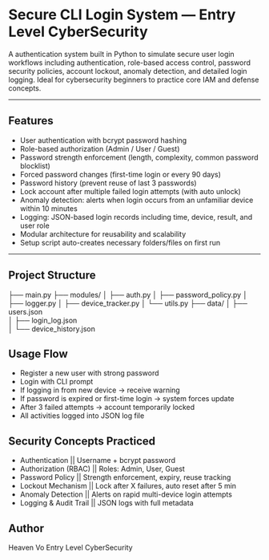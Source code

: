 # Secure CLI Login System — Entry Level CyberSecurity

A authentication system built in Python to simulate secure user login workflows including authentication, role-based access control, password security policies, account lockout, anomaly detection, and detailed login logging. Ideal for cybersecurity beginners to practice core IAM and defense concepts.

---

##  Features

- User authentication with bcrypt password hashing
- Role-based authorization (Admin / User / Guest)
- Password strength enforcement (length, complexity, common password blocklist)
- Forced password changes (first-time login or every 90 days)
- Password history (prevent reuse of last 3 passwords)
- Lock account after multiple failed login attempts (with auto unlock)
- Anomaly detection: alerts when login occurs from an unfamiliar device within 10 minutes
- Logging: JSON-based login records including time, device, result, and user role
- Modular architecture for reusability and scalability
- Setup script auto-creates necessary folders/files on first run

---

##  Project Structure

  ├── main.py
  ├── modules/
  │   ├── auth.py
  │   ├── password_policy.py
  │   ├── logger.py
  │   ├── device_tracker.py
  │   └── utils.py
  ├── data/
  │   ├── users.json               
  │   ├── login_log.json          
  │   └── device_history.json     


## Usage Flow
- Register a new user with strong password
- Login with CLI prompt
- If logging in from new device → receive warning
- If password is expired or first-time login → system forces update
- After 3 failed attempts → account temporarily locked
- All activities logged into JSON log file

## Security Concepts Practiced
- Authentication	           ||     Username + bcrypt password
- Authorization (RBAC)	     ||     Roles: Admin, User, Guest
- Password Policy	           ||     Strength enforcement, expiry, reuse tracking
- Lockout Mechanism	         ||     Lock after X failures, auto reset after 5 min
- Anomaly Detection	         ||     Alerts on rapid multi-device login attempts
- Logging & Audit Trail	     ||     JSON logs with full metadata

## Author
Heaven Vo Entry Level CyberSecurity

